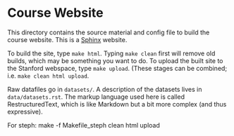 Course Website
==============

This directory contains the source material and config file to build the course website. This is a [Sphinx](http://sphinx-doc.org/) website.

To build the site, type `make html`. Typing `make clean` first will remove old builds, which may be something you want to do. To upload the built site to the Stanford webspace, type `make upload`. (These stages can be combined; i.e. `make clean html upload`.

Raw datafiles go in `datasets/`. A description of the datasets lives in `data/datasets.rst`. The markup language used here is called RestructuredText, which is like Markdown but a bit more complex (and thus expressive).

For steph: make -f Makefile_steph clean html upload